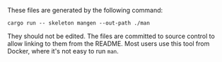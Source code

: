 These files are generated by the following command:

```
cargo run -- skeleton mangen --out-path ./man
```

They should not be edited. The files are committed to source
control to allow linking to them from the README. Most users
use this tool from Docker, where it's not easy to run `man`.